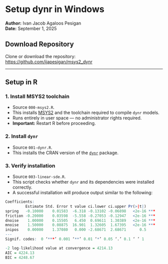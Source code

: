 # Setup dynr in Windows

**Author:** Ivan Jacob Agaloos Pesigan  
**Date:** September 1, 2025

## Download Repository

Clone or download the repository:  
<https://github.com/ijapesigan/msys2_dynr>

---

## Setup in R

### 1. Install MSYS2 toolchain
- Source `000-msys2.R`.  
- This installs [MSYS2](https://www.msys2.org/) and the toolchain required to compile `dynr` models.
- Runs entirely in user space — no administrator rights required.
- **Important:** Restart R before proceeding.

### 2. Install `dynr`
- Source `001-dynr.R`.  
- This installs the CRAN version of the [`dynr`](https://CRAN.R-project.org/package=dynr) package.

### 3. Verify installation
- Source `003-linear-sde.R`.  
- This script checks whether `dynr` and its dependencies were installed correctly.  
- A successful installation will produce output similar to the following:

```r
Coefficients:
         Estimate Std. Error t value ci.lower ci.upper Pr(>|t|)    
spring   -0.10000    0.01583  -6.318 -0.13102 -0.06898   <2e-16 ***
friction -0.20000    0.03598  -5.558 -0.27053 -0.12947   <2e-16 ***
dnoise    1.00000    0.15505   6.450  0.69611  1.30389   <2e-16 ***
mnoise    1.50000    0.08875  16.901  1.32605  1.67395   <2e-16 ***
inipos    0.00000    1.37080   0.000 -2.68671  2.68671      0.5    
---
Signif. codes:  0 ‘***’ 0.001 ‘**’ 0.01 ‘*’ 0.05 ‘.’ 0.1 ‘ ’ 1

-2 log-likelihood value at convergence = 4214.13
AIC = 4224.13
BIC = 4248.67
